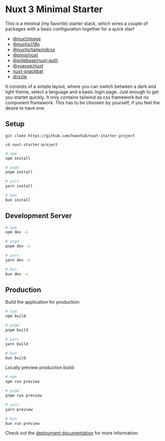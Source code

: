 # Nuxt 3 Minimal Starter

This is a minimal (my favorite) starter stack, which wires a couple of packages with a basic configuration together for a quick start

- [@nuxt/image](https://image.nuxt.com/?utm_source=nuxt_website&utm_medium=modules)
- [@nuxtjs/i18n](https://nuxt.com/modules/i18n)
- [@nuxtjs/tailwindcss](https://nuxt.com/modules/tailwindcss)
- [@pinia/nuxt](https://nuxt.com/modules/pinia)
- [@sidebase/nuxt-auth](https://nuxt.com/modules/sidebase-auth)
- [@vueuse/nuxt](https://nuxt.com/modules/vueuse)
- [nuxt-snackbar](https://nuxt.com/modules/snackbar)
- [drizzle](https://orm.drizzle.team/)

It consists of a simple layout, where you can switch between a dark and light theme, select a language and a basic login page. Just enough to get you startet quickly.
It only contains tailwind as css framework but no component framework. This has to be choosen by yourself, if you feel the desire to have one.

## Setup

```
git clone https://github.com/haexhub/nuxt-starter-project
```

```
cd nuxt-starter-project
```

```bash
# npm
npm install

# pnpm
pnpm install

# yarn
yarn install

# bun
bun install
```

## Development Server

```bash
# npm
npm dev -o

# pnpm
pnpm dev -o

# yarn
yarn dev -o

# bun
bun dev -o
```

## Production

Build the application for production:

```bash
# npm
npm build

# pnpm
pnpm build

# yarn
yarn build

# bun
bun build
```

Locally preview production build:

```bash
# npm
npm run preview

# pnpm
pnpm run preview

# yarn
yarn preview

# bun
bun run preview
```

Check out the [deployment documentation](https://nuxt.com/docs/getting-started/deployment) for more information.
